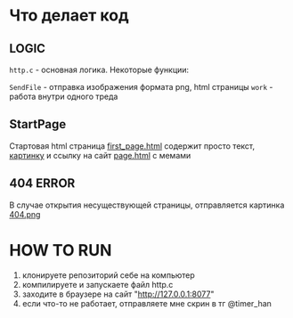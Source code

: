 # Что делает код

## LOGIC
`http.c` - основная логика. Некоторые функции:

`SendFile` - отправка изображения формата png, html страницы
`work` - работа внутри одного треда

## StartPage
Стартовая html страница [first_page.html](./first_page/page.html) содержит просто текст, [картинку](./first_page/404.png) и ссылку на сайт [page.html](./top5meme/page.html) с мемами

## 404 ERROR
В случае открытия несуществующей страницы, отправляется картинка [404.png](./first_page/404.png)

# HOW TO RUN
1. клонируете репозиторий себе на компьютер
2. компилируете и запускаете файл http.c
3. заходите в браузере на сайт "http://127.0.0.1:8077"
4. если что-то не работает, отправляете мне скрин в тг @timer_han